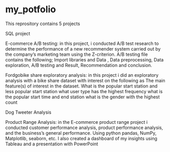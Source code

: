 # my_potfolio
This reprository contains 5 projects

SQL project

E-commerce A/B testing: in this project, i conducted A/B test research to determine the performance of a new recommender system carried out by the company’s marketing team using the Z-criterion. A/B testing file contains the following; Import libraries and Data , Data preprocessing, Data exploration, A/B testing and Result, Recommendation and conclusion.

Fordgobike share exploratory analysis: in this project i did an exploratory analysis with a bike share dataset with interest on the following as The main feature(s) of interest in the dataset.
What is the popular start station and less popular start station
what user type has the highest frequency
what is the popular start time and end station
what is the gender with the highest count

Dog Tweeter Analysis

Product Range Analysis: in the E-commerce product range project i conducted customer performance analysis, product performance analysis, and the business’s general performance. Using python pandas, NumPy, Matplotlib, seaborn, etc. I also created a dashboard of my insights using Tableau and a presentation with PowerPoint

